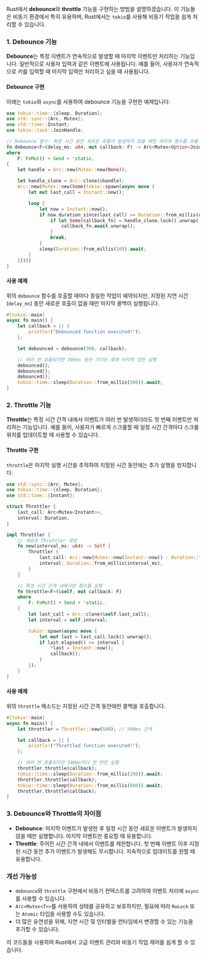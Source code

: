 Rust에서 **debounce**와 **throttle** 기능을 구현하는 방법을 설명하겠습니다. 이 기능들은 비동기 환경에서 특히 유용하며, Rust에서는 `tokio`를 사용해 비동기 작업을 쉽게 처리할 수 있습니다.

### 1. Debounce 기능

**Debounce**는 특정 이벤트가 연속적으로 발생할 때 마지막 이벤트만 처리하는 기능입니다. 일반적으로 사용자 입력과 같은 이벤트에 사용됩니다. 예를 들어, 사용자가 연속적으로 키를 입력할 때 마지막 입력만 처리하고 싶을 때 사용됩니다.

#### Debounce 구현

아래는 `tokio`와 `async`를 사용하여 debounce 기능을 구현한 예제입니다:

```rust
use tokio::time::{sleep, Duration};
use std::sync::{Arc, Mutex};
use std::time::Instant;
use tokio::task::JoinHandle;

// Debounce 함수: 특정 시간 동안 새로운 호출이 발생하지 않을 때만 마지막 함수를 호출
fn debounce<F>(delay_ms: u64, mut callback: F) -> Arc<Mutex<Option<JoinHandle<()>>>>
where
    F: FnMut() + Send + 'static,
{
    let handle = Arc::new(Mutex::new(None));

    let handle_clone = Arc::clone(&handle);
    Arc::new(Mutex::new(Some(tokio::spawn(async move {
        let mut last_call = Instant::now();

        loop {
            let now = Instant::now();
            if now.duration_since(last_call) >= Duration::from_millis(delay_ms) {
                if let Some(callback_fn) = handle_clone.lock().unwrap().take() {
                    callback_fn.await.unwrap();
                }
                break;
            }
            sleep(Duration::from_millis(10)).await;
        }
    }))))
}
```

#### 사용 예제

위의 `debounce` 함수를 호출할 때마다 동일한 작업이 예약되지만, 지정된 지연 시간(`delay_ms`) 동안 새로운 호출이 없을 때만 마지막 콜백이 실행됩니다.

```rust
#[tokio::main]
async fn main() {
    let callback = || {
        println!("Debounced function executed!");
    };

    let debounced = debounce(300, callback);

    // 여러 번 호출되지만 300ms 동안 기다린 후에 마지막 것만 실행
    debounced();
    debounced();
    debounced();
    tokio::time::sleep(Duration::from_millis(500)).await;
}
```

### 2. Throttle 기능

**Throttle**는 특정 시간 간격 내에서 이벤트가 여러 번 발생하더라도 첫 번째 이벤트만 처리하는 기능입니다. 예를 들어, 사용자가 빠르게 스크롤할 때 일정 시간 간격마다 스크롤 위치를 업데이트할 때 사용할 수 있습니다.

#### Throttle 구현

`throttle`은 마지막 실행 시간을 추적하여 지정된 시간 동안에는 추가 실행을 방지합니다.

```rust
use std::sync::{Arc, Mutex};
use tokio::time::{sleep, Duration};
use std::time::{Instant};

struct Throttler {
    last_call: Arc<Mutex<Instant>>,
    interval: Duration,
}

impl Throttler {
    // 새로운 Throttler 생성
    fn new(interval_ms: u64) -> Self {
        Throttler {
            last_call: Arc::new(Mutex::new(Instant::now() - Duration::from_millis(interval_ms))),
            interval: Duration::from_millis(interval_ms),
        }
    }

    // 특정 시간 간격 내에서만 함수를 실행
    fn throttle<F>(&self, mut callback: F)
    where
        F: FnMut() + Send + 'static,
    {
        let last_call = Arc::clone(&self.last_call);
        let interval = self.interval;

        tokio::spawn(async move {
            let mut last = last_call.lock().unwrap();
            if last.elapsed() >= interval {
                *last = Instant::now();
                callback();
            }
        });
    }
}
```

#### 사용 예제

위의 `throttle` 메소드는 지정된 시간 간격 동안에만 콜백을 호출합니다.

```rust
#[tokio::main]
async fn main() {
    let throttler = Throttler::new(500); // 500ms 간격

    let callback = || {
        println!("Throttled function executed!");
    };

    // 여러 번 호출되지만 500ms마다 한 번만 실행
    throttler.throttle(callback);
    tokio::time::sleep(Duration::from_millis(200)).await;
    throttler.throttle(callback);
    tokio::time::sleep(Duration::from_millis(600)).await;
    throttler.throttle(callback);
}
```

### 3. Debounce와 Throttle의 차이점

- **Debounce**: 마지막 이벤트가 발생한 후 일정 시간 동안 새로운 이벤트가 발생하지 않을 때만 실행합니다. 마지막 이벤트만 중요할 때 유용합니다.
- **Throttle**: 주어진 시간 간격 내에서 이벤트를 제한합니다. 첫 번째 이벤트 이후 지정된 시간 동안 추가 이벤트가 발생해도 무시합니다. 지속적으로 업데이트를 원할 때 유용합니다.

### 개선 가능성

- `debounce`와 `throttle` 구현에서 비동기 컨텍스트를 고려하여 이벤트 처리에 `async`를 사용할 수 있습니다.
- `Arc<Mutex<T>>`를 사용하여 상태를 공유하고 보호하지만, 필요에 따라 `RwLock` 또는 `Atomic` 타입을 사용할 수도 있습니다.
- 더 많은 유연성을 위해, 지연 시간 및 인터벌을 런타임에서 변경할 수 있는 기능을 추가할 수 있습니다.

이 코드들을 사용하여 Rust에서 고급 이벤트 관리와 비동기 작업 제어를 쉽게 할 수 있습니다.
